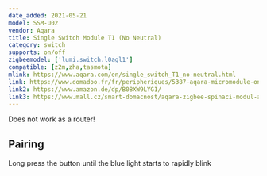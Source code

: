 ```yaml
---
date_added: 2021-05-21
model: SSM-U02
vendor: Aqara
title: Single Switch Module T1 (No Neutral)
category: switch
supports: on/off
zigbeemodel: ['lumi.switch.l0agl1']
compatible: [z2m,zha,tasmota]
mlink: https://www.aqara.com/en/single_switch_T1_no-neutral.html
link: https://www.domadoo.fr/fr/peripheriques/5387-aqara-micromodule-onoff-zigbee-30-1250w-sans-neutre-6970504213302.html
link2: https://www.amazon.de/dp/B08XW9LYG1/
link3: https://www.mall.cz/smart-domacnost/aqara-zigbee-spinaci-modul-aqara-single-switch-module-t1-no-neutral-ssm-u02-100040788445
---
```


Does not work as a router!

## Pairing
Long press the button until the blue light starts to rapidly blink
